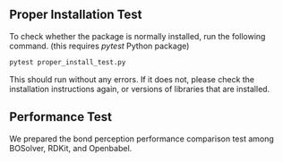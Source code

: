 Proper Installation Test
------------------------

To check whether the package is normally installed, run the following command. (this requires *pytest* Python package)

```bash
pytest proper_install_test.py
```

This should run without any errors. If it does not, please check the installation instructions again, or versions of libraries that are installed.

Performance Test
----------------

We prepared the bond perception performance comparison test among BOSolver, RDKit, and Openbabel.
